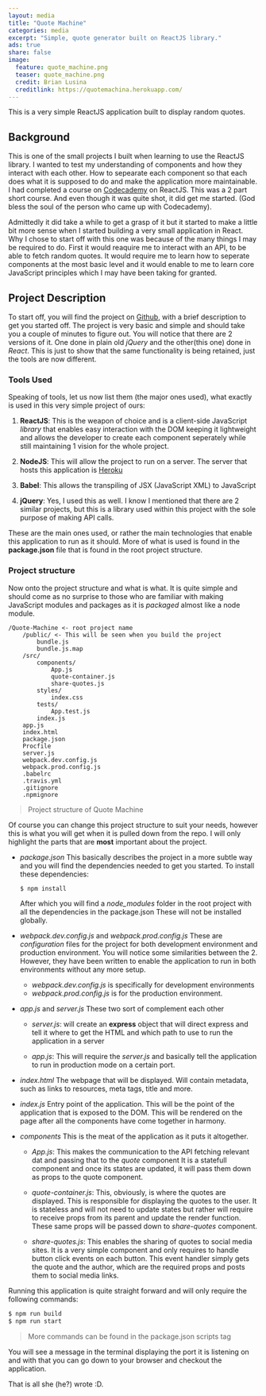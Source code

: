 ```yaml
---
layout: media
title: "Quote Machine"
categories: media
excerpt: "Simple, quote generator built on ReactJS library."
ads: true
share: false
image:
  feature: quote_machine.png
  teaser: quote_machine.png
  credit: Brian Lusina
  creditlink: https://quotemachina.herokuapp.com/
---
```


This is a very simple ReactJS application built to display random quotes.

## Background

This is one of the small projects I built when learning to use the ReactJS library. I wanted to test my understanding of components
and how they interact with each other. How to sepearate each component so that each does what it is supposed to do and make the application more maintainable.
I had completed a course on [Codecademy](http://www.codecademy.com/) on ReactJS. This was a 2 part short course. And even though it was quite shot, it did get me started.
(God bless the soul of the person who came up with Codecademy).


Admittedly it did take a while to get a grasp of it but it started to make a little bit more sense when I started building a very small application in React.
Why I chose to start off with this one was because of the many things I may be required to do. First it would reaquire me to interact with an API, to be able
to fetch random quotes. It would require me to learn how to seperate components at the most basic level and it would enable to me to learn core JavaScript principles
which I may have been taking for granted.

## Project Description

To start off, you will find the project on [Github](https://github.com/BrianLusina/Quote-Machine), with a brief description to get you started off.
The project is very basic and simple and should take you a couple of minutes to figure out. You will notice that there are 2 versions of it.
One done in plain old *jQuery* and the other(this one) done in *React*. This is just to show that the same functionality is being retained, just the tools 
are now different.

### Tools Used
Speaking of tools, let us now list them (the major ones used), what exactly is used in this very simple project of ours:

1. **ReactJS**: This is the weapon of choice and is a client-side JavaScript *library* that enables easy interaction with the DOM keeping it lightweight
and allows the developer to create each component seperately while still maintaining 1 vision for the whole project.

2. **NodeJS**: This will allow the project to run on a server. The server that hosts this application is [Heroku](https://www.heroku.com/)

3. **Babel**: This allows the transpiling of JSX (JavaScript XML) to JavaScript

4. **jQuery**: Yes, I used this as well. I know I mentioned that there are 2 similar projects, but this is a library used within this project
with the sole purpose of making API calls.

These are the main ones used, or rather the main technologies that enable this application to run as it should. More of what is used is found in
the **package.json** file that is found in the root project structure.


### Project structure

Now onto the project structure and what is what. It is quite simple and should come as no surprise to those who are familiar with
making JavaScript modules and packages as it is *packaged* almost like a node module.

``` plain
/Quote-Machine <- root project name
    /public/ <- This will be seen when you build the project
        bundle.js
        bundle.js.map
    /src/
        components/
            App.js
            quote-container.js
            share-quotes.js
        styles/
            index.css
        tests/
            App.test.js
        index.js
    app.js
    index.html
    package.json
    Procfile
    server.js
    webpack.dev.config.js
    webpack.prod.config.js
    .babelrc
    .travis.yml
    .gitignore
    .npmignore
```
> Project structure of Quote Machine

Of course you can change this project structure to suit your needs, however this is what you will get when it is pulled down from the repo.
I will only highlight the parts that are **most** important about the project.

+ *package.json*
    This basically describes the project in a more subtle way and you will find the dependencies needed to get you started. 
    To install these dependencies:

    ``` sh
    $ npm install
    ```
    
    After which you will find a *node_modules* folder in the root project with all the dependencies in the package.json
    These will not be installed globally.

+ *webpack.dev.config.js* and *webpack.prod.config.js*
    These are *configuration* files for the project for both development environment and production environment. You will notice
    some similarities between the 2. However, they have been written to enable the application to run in both environments without
    any more setup.
    
    + *webpack.dev.config.js* is specifically for development environments
    + *webpack.prod.config.js* is for the production environment.

+ *app.js* and *server.js*
    These two sort of complement each other
    
    + *server.js*: will create an **express** object that will direct express and tell it where to get the HTML and which path to use
        to run the application in a server

    + *app.js*: This will require the *server.js* and basically tell the application to run in production mode on a certain port.

+ *index.html*
    The webpage that will be displayed. Will contain metadata, such as links to resources, meta tags, title
    and more.

+ *index.js*
    Entry point of the application. This will be the point of the application that is exposed to the DOM.
    This will be rendered on the page after all the components have come together in harmony.

+ *components*
    This is the meat of the application as it puts it altogether.

    + *App.js*:
        This makes the communication to the API fetching relevant dat and passing that to the *quote* component
        It is a statefull component and once its states are updated, it will pass them down as props to the quote component.
    
    + *quote-container.js*:
        This, obviously, is where the quotes are displayed. This is responsible for displaying the quotes to the user. It is stateless
        and will not need to update states but rather will require to receive props from its parent and update the render function. These
        same props will be passed down to *share-quotes* component.
    
    + *share-quotes.js*:
        This enables the sharing of quotes to social media sites. It is a very simple component and only requires to handle button click
        events on each button. This event handler simply gets the quote and the author, which are the required props and posts them to 
        social media links.

Running this application is quite straight forward and will only require the following commands:

``` sh
$ npm run build
$ npm run start

``` 
> More commands can be found in the package.json scripts tag

You will see a message in the terminal displaying the port it is listening on and with that you can go down to your browser
and checkout the application.

That is all she (he?) wrote :D.
